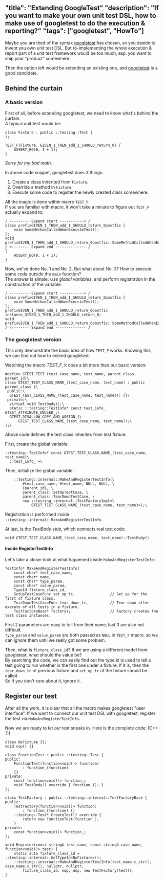 "title": "Extending GoogleTest"
"description": "If you want to make your own unit test DSL, how to make use of googletest to do the execution & reporting?"
"tags": ["googletest", "HowTo"]
---

Maybe you are tired of the syntax [googletest] has chosen, so you deside to invent you own unit test DSL. But re-implementing the whole execution & report part of a unit test framework would be too much, esp. you want to ship your "product" somewhere.

Then the option left would be extending an existing one, and [googletest] is a good candidate.

## Behind the curtain

### A basic version

First of all, before extending googletest, we need to know what's behind the curtain.  
A typical unit test would be:

    class Fixture : public ::testing::Test {
    };

    TEST_F(Fixture, GIVEN_1_THEN_add_1_SHOULD_return_0) {
        ASSERT_EQ(0, 1 + 1);
    }

_Sorry for my bad math._

In above code snippet, googletest does 3 things:  
1. Create a class inherited from `Fixture`.  
2. Override a method in `Fixture`.  
3. Execute some code to register the newly created class somewhere.

All the magic is done within macro `TEST_F`.  
If you are familiar with macro, it won't take a minute to figure out `TEST_F` actually expand to:  

    / --------- Expand start -----------> /
    class prefixGIVEN_1_THEN_add_1_SHOULD_return_0postfix {
        void SomeMethodCalledWhenExecuteTest();
    };
    void prefixGIVEN_1_THEN_add_1_SHOULD_return_0postfix::SomeMethodCalledWhenExecuteTest()
    / <-------- Expand end -------------- /
    {
        ASSERT_EQ(0, 1 + 1);
    }

Now, we've done No. 1 and No. 2. But what about No. 3? How to execute some code outside the `main` function?  
The answer is simple: _Use global variables_, and perform registration in the construction of the variable:

    / --------- Expand start -----------> /
    class prefixGIVEN_1_THEN_add_1_SHOULD_return_0postfix {
        void SomeMethodCalledWhenExecuteTest();
    };
    prefixGIVEN_1_THEN_add_1_SHOULD_return_0postfix instance_GIVEN_1_THEN_add_1_SHOULD_return_0;
    void prefixGIVEN_1_THEN_add_1_SHOULD_return_0postfix::SomeMethodCalledWhenExecuteTest()
    / <-------- Expand end -------------- /

### The googletest version

This only demonstrate the basic idea of how `TEST_F` works. Knowing this, we can find out how to extend googletest.

Watching the macro _TEST\_F_, it does a bit more than our basic version:

    #define GTEST_TEST_(test_case_name, test_name, parent_class, parent_id)\
    class GTEST_TEST_CLASS_NAME_(test_case_name, test_name) : public parent_class {\
     public:\
      GTEST_TEST_CLASS_NAME_(test_case_name, test_name)() {}\
     private:\
      virtual void TestBody();\
      static ::testing::TestInfo* const test_info_ GTEST_ATTRIBUTE_UNUSED_;\
      GTEST_DISALLOW_COPY_AND_ASSIGN_(\
          GTEST_TEST_CLASS_NAME_(test_case_name, test_name));\
    };\

Above code defines the test class inherites from test fixture.

First, create the global variable:

    ::testing::TestInfo* const GTEST_TEST_CLASS_NAME_(test_case_name, test_name)\
      ::test_info_ =\

Then, initialize the global variable:

        ::testing::internal::MakeAndRegisterTestInfo(\
            #test_case_name, #test_name, NULL, NULL, \
            (parent_id), \
            parent_class::SetUpTestCase, \
            parent_class::TearDownTestCase, \
            new ::testing::internal::TestFactoryImpl<\
                GTEST_TEST_CLASS_NAME_(test_case_name, test_name)>);\

Registration is performed inside `::testing::internal::MakeAndRegisterTestInfo`.

At last, is the _TestBody_ stub, which connects real test code:

    void GTEST_TEST_CLASS_NAME_(test_case_name, test_name)::TestBody()

#### Inside RegisterTestInfo

Let's take a closer look at what happened inside `MakeAndRegisterTestInfo`:

    TestInfo* MakeAndRegisterTestInfo(
        const char* test_case_name,
        const char* name,
        const char* type_param,
        const char* value_param,
        TypeId fixture_class_id,
        SetUpTestCaseFunc set_up_tc,                // Set up for the first of fixture class.
        TearDownTestCaseFunc tear_down_tc,          // Tear down after execute of all tests in a fixture.
        TestFactoryBase* factory);                  // Factory creates the test class instances.

First 2 parameters are easy to tell from their name, last 3 are also not difficult.  
`type_param` and `value_param` are both passed as `NULL` in `TEST_F` macro, so we can ignore them until we really got some problem.

Then, what is `fixture_class_id`? If we are using a different model from googletest, what should the value be?   
By searching the code, we can easily find out the type id is used to tell a test going to run whether is the first one under a fixture. If it is, then the `tear_down_tc` of previous fixture and `set_up_tc` of the fixture should be called.  
So if you don't care about it, ignore it.

## Register our test

After all the work, it is clear that all the macro makes googletest "user interface". If we want to connect our unit test DSL with googletest, register the test via `MakeAndRegisterTestInfo`.

Now we are ready to let our test sneaks in. Here is the complete code: (C++ 11)

    class NoFixture {};
    void nop() {}

    class FunctionTest : public ::testing::Test {
    public:
        FunctionTest(function<void()> function)
            : function_(function)
        {}
    private:
        const function<void()> function_;
        void TestBody() override { function_(); }
    };

    class TestFactory : public ::testing::internal::TestFactoryBase {
    public:
        TestFactory(function<void()> function)
            : function_(function) {}
        ::testing::Test* CreateTest() override {
            return new FunctionTest(function_);
        }
    private:
        const function<void()> function_;
    };

    void Register(const string& test_name, const string& case_name, function<void()> test) {
        static auto fixture_class_id = ::testing::internal::GetTypeId<NoFixture>();
        ::testing::internal::MakeAndRegisterTestInfo(test_name.c_str(), case_name.c_str(), nullptr, nullptr,
            fixture_class_id, nop, nop, new TestFactory(test));
    }

[googletest]: https://code.google.com/p/googletest/
